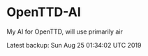 # OpenTTD-AI
My AI for OpenTTD, will use primarily air

Latest backup: Sun Aug 25 01:34:02 UTC 2019
